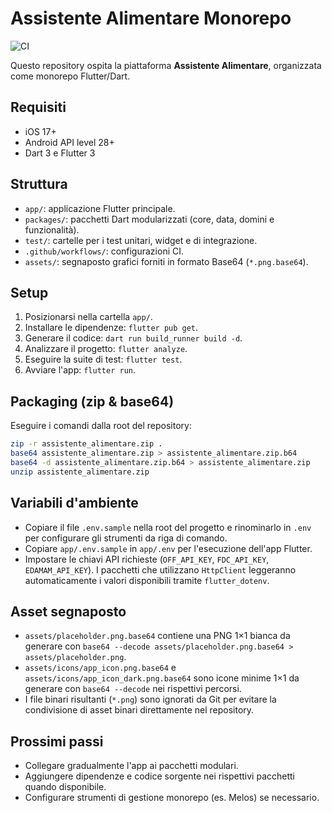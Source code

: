 # Assistente Alimentare Monorepo

![CI](https://img.shields.io/badge/CI-placeholder-lightgrey)

Questo repository ospita la piattaforma **Assistente Alimentare**, organizzata come monorepo Flutter/Dart.

## Requisiti

- iOS 17+
- Android API level 28+
- Dart 3 e Flutter 3

## Struttura

- `app/`: applicazione Flutter principale.
- `packages/`: pacchetti Dart modularizzati (core, data, domini e funzionalità).
- `test/`: cartelle per i test unitari, widget e di integrazione.
- `.github/workflows/`: configurazioni CI.
- `assets/`: segnaposto grafici forniti in formato Base64 (`*.png.base64`).

## Setup

1. Posizionarsi nella cartella `app/`.
2. Installare le dipendenze: `flutter pub get`.
3. Generare il codice: `dart run build_runner build -d`.
4. Analizzare il progetto: `flutter analyze`.
5. Eseguire la suite di test: `flutter test`.
6. Avviare l'app: `flutter run`.

## Packaging (zip & base64)

Eseguire i comandi dalla root del repository:

```bash
zip -r assistente_alimentare.zip .
base64 assistente_alimentare.zip > assistente_alimentare.zip.b64
base64 -d assistente_alimentare.zip.b64 > assistente_alimentare.zip
unzip assistente_alimentare.zip
```

## Variabili d'ambiente

- Copiare il file `.env.sample` nella root del progetto e rinominarlo in `.env` per configurare gli strumenti da riga di comando.
- Copiare `app/.env.sample` in `app/.env` per l'esecuzione dell'app Flutter.
- Impostare le chiavi API richieste (`OFF_API_KEY`, `FDC_API_KEY`, `EDAMAM_API_KEY`). I pacchetti che utilizzano `HttpClient` leggeranno automaticamente i valori disponibili tramite `flutter_dotenv`.

## Asset segnaposto

- `assets/placeholder.png.base64` contiene una PNG 1×1 bianca da generare con `base64 --decode assets/placeholder.png.base64 > assets/placeholder.png`.
- `assets/icons/app_icon.png.base64` e `assets/icons/app_icon_dark.png.base64` sono icone minime 1×1 da generare con `base64 --decode` nei rispettivi percorsi.
- I file binari risultanti (`*.png`) sono ignorati da Git per evitare la condivisione di asset binari direttamente nel repository.

## Prossimi passi

- Collegare gradualmente l'app ai pacchetti modulari.
- Aggiungere dipendenze e codice sorgente nei rispettivi pacchetti quando disponibile.
- Configurare strumenti di gestione monorepo (es. Melos) se necessario.
